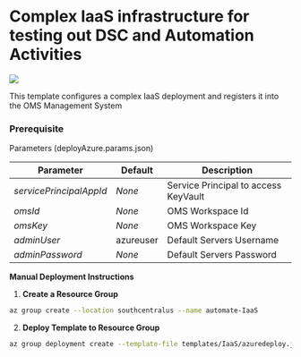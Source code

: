 # Complex IaaS infrastructure for testing out DSC and Automation Activities

<a href="https://portal.azure.com/#create/Microsoft.Template/uri/https%3A%2F%2Fraw.githubusercontent.com%2FAzure%2Fdanielscholl%2Fmaster%2Fazure-automation-arm%2Ftemplates%2FIaaS%2Fazuredeploy.json" target="_blank">
    <img src="http://azuredeploy.net/deploybutton.png"/>
</a>

This template configures a complex IaaS deployment and registers it into the OMS Management System



### Prerequisite

Parameters (deployAzure.params.json)

| Parameter                 | Default             | Description                                |
| ------------------------- | ------------------- | ------------------------------------------ |
| _servicePrincipalAppId_   | _None_              | Service Principal to access KeyVault       |
| _omsId_                   | _None_              | OMS Workspace Id                           |
| _omsKey_                  | _None_              | OMS Workspace Key                          |
| _adminUser_               | azureuser           | Default Servers Username                   |
| _adminPassword_           | _None_              | Default Servers Password                   |


__Manual Deployment Instructions__

1. __Create a Resource Group__

```bash
az group create --location southcentralus --name automate-IaaS
```

2. __Deploy Template to Resource Group__

```bash
az group deployment create --template-file templates/IaaS/azuredeploy.json --parameters templates/IaaS/azuredeploy.parameters.json --resource-group automate-IaaS
```


